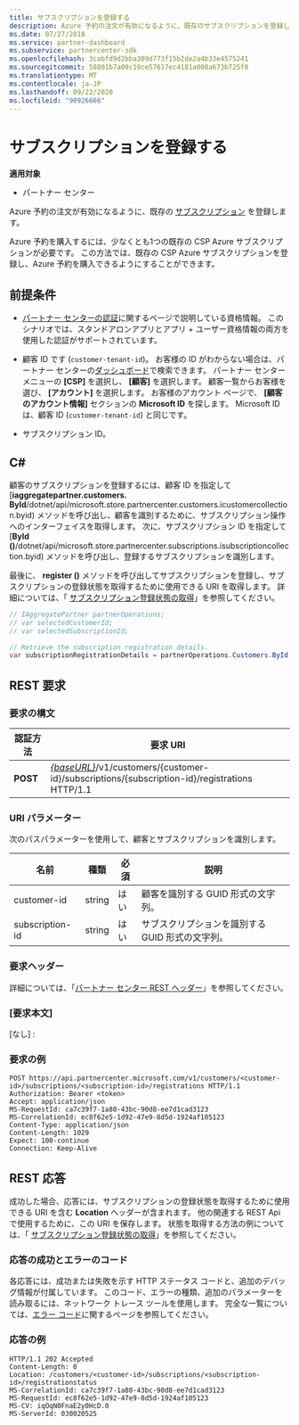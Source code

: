 ```yaml
---
title: サブスクリプションを登録する
description: Azure 予約の注文が有効になるように、既存のサブスクリプションを登録します。
ms.date: 07/27/2018
ms.service: partner-dashboard
ms.subservice: partnercenter-sdk
ms.openlocfilehash: 3cabfd9d2bba309d773f15b2de2a4b33e4575241
ms.sourcegitcommit: 58801b7a09c19ce57617ec4181a008a673b725f0
ms.translationtype: MT
ms.contentlocale: ja-JP
ms.lasthandoff: 09/22/2020
ms.locfileid: "90926666"
---
```

# <a name="register-a-subscription"></a>サブスクリプションを登録する

**適用対象**

- パートナー センター

Azure 予約の注文が有効になるように、既存の [サブスクリプション](subscription-resources.md) を登録します。

Azure 予約を購入するには、少なくとも1つの既存の CSP Azure サブスクリプションが必要です。 この方法では、既存の CSP Azure サブスクリプションを登録し、Azure 予約を購入できるようにすることができます。

## <a name="prerequisites"></a>前提条件

- [パートナー センターの認証](partner-center-authentication.md)に関するページで説明している資格情報。 このシナリオでは、スタンドアロンアプリとアプリ + ユーザー資格情報の両方を使用した認証がサポートされています。

- 顧客 ID です (`customer-tenant-id`)。 お客様の ID がわからない場合は、パートナー センターの[ダッシュボード](https://partner.microsoft.com/dashboard)で検索できます。 パートナー センター メニューの **[CSP]** を選択し、 **[顧客]** を選択します。 顧客一覧からお客様を選び、 **[アカウント]** を選択します。 お客様のアカウント ページで、 **[顧客のアカウント情報]** セクションの **Microsoft ID** を探します。 Microsoft ID は、顧客 ID (`customer-tenant-id`) と同じです。

- サブスクリプション ID。

## <a name="c"></a>C\#

顧客のサブスクリプションを登録するには、顧客 ID を指定して [**iaggregatepartner.customers. ById**/dotnet/api/microsoft.store.partnercenter.customers.icustomercollection.byid) メソッドを呼び出し、顧客を識別するために、サブスクリプション操作へのインターフェイスを取得します。 次に、サブスクリプション ID を指定して [**ById ()**/dotnet/api/microsoft.store.partnercenter.subscriptions.isubscriptioncollection.byid) メソッドを呼び出し、登録するサブスクリプションを識別します。

最後に、 **register ()** メソッドを呼び出してサブスクリプションを登録し、サブスクリプションの登録状態を取得するために使用できる URI を取得します。 詳細については、「 [サブスクリプション登録状態の取得](get-subscription-registration-status.md)」を参照してください。

``` csharp
// IAggregatePartner partnerOperations;
// var selectedCustomerId;
// var selectedSubscriptionId;

// Retrieve the subscription registration details.
var subscriptionRegistrationDetails = partnerOperations.Customers.ById(selectedCustomerId).Subscriptions.ById(selectedSubscriptionId).Registration.Register();
```

## <a name="rest-request"></a>REST 要求

### <a name="request-syntax"></a>要求の構文

| 認証方法    | 要求 URI                                                                                                                        |
|-----------|------------------------------------------------------------------------------------------------------------------------------------|
| **POST**  | [*{baseURL}*](partner-center-rest-urls.md)/v1/customers/{customer-id}/subscriptions/{subscription-id}/registrations HTTP/1.1 |

### <a name="uri-parameters"></a>URI パラメーター

次のパスパラメーターを使用して、顧客とサブスクリプションを識別します。

| 名前                    | 種類       | 必須 | 説明                                                   |
|-------------------------|------------|----------|---------------------------------------------------------------|
| customer-id             | string     | はい      | 顧客を識別する GUID 形式の文字列。         |
| subscription-id         | string     | はい      | サブスクリプションを識別する GUID 形式の文字列。     |

### <a name="request-headers"></a>要求ヘッダー

詳細については、「[パートナー センター REST ヘッダー](headers.md)」を参照してください。

### <a name="request-body"></a>[要求本文]

[なし] :

### <a name="request-example"></a>要求の例

```http
POST https://api.partnercenter.microsoft.com/v1/customers/<customer-id>/subscriptions/<subscription-id>/registrations HTTP/1.1
Authorization: Bearer <token>
Accept: application/json
MS-RequestId: ca7c39f7-1a80-43bc-90d8-ee7d1cad3123
MS-CorrelationId: ec8f62e5-1d92-47e9-8d5d-1924af105123
Content-Type: application/json
Content-Length: 1029
Expect: 100-continue
Connection: Keep-Alive
```

## <a name="rest-response"></a>REST 応答

成功した場合、応答には、サブスクリプションの登録状態を取得するために使用できる URI を含む **Location** ヘッダーが含まれます。 他の関連する REST Api で使用するために、この URI を保存します。 状態を取得する方法の例については、「 [サブスクリプション登録状態の取得](get-subscription-registration-status.md)」を参照してください。

### <a name="response-success-and-error-codes"></a>応答の成功とエラーのコード

各応答には、成功または失敗を示す HTTP ステータス コードと、追加のデバッグ情報が付属しています。 このコード、エラーの種類、追加のパラメーターを読み取るには、ネットワーク トレース ツールを使用します。 完全な一覧については、[エラー コード](error-codes.md)に関するページを参照してください。

### <a name="response-example"></a>応答の例

```http
HTTP/1.1 202 Accepted
Content-Length: 0
Location: /customers/<customer-id>/subscriptions/<subscription-id>/registrationstatus
MS-CorrelationId: ca7c39f7-1a80-43bc-90d8-ee7d1cad3123
MS-RequestId: ec8f62e5-1d92-47e9-8d5d-1924af105123
MS-CV: iqOqN0FnaE2y0HcD.0
MS-ServerId: 030020525
```
